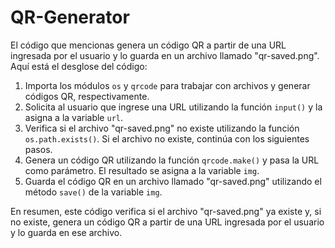 # QR-Generator

El código que mencionas genera un código QR a partir de una URL ingresada por el usuario y lo guarda en un archivo llamado "qr-saved.png". Aquí está el desglose del código:

1. Importa los módulos `os` y `qrcode` para trabajar con archivos y generar códigos QR, respectivamente.
2. Solicita al usuario que ingrese una URL utilizando la función `input()` y la asigna a la variable `url`.
3. Verifica si el archivo "qr-saved.png" no existe utilizando la función `os.path.exists()`. Si el archivo no existe, continúa con los siguientes pasos.
4. Genera un código QR utilizando la función `qrcode.make()` y pasa la URL como parámetro. El resultado se asigna a la variable `img`.
5. Guarda el código QR en un archivo llamado "qr-saved.png" utilizando el método `save()` de la variable `img`.

En resumen, este código verifica si el archivo "qr-saved.png" ya existe y, si no existe, genera un código QR a partir de una URL ingresada por el usuario y lo guarda en ese archivo.
